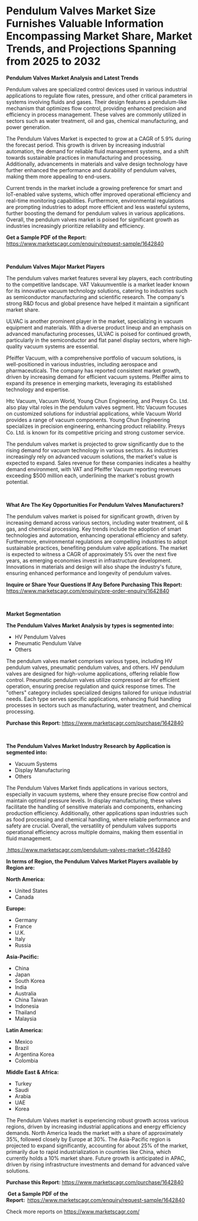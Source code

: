 <p><h1>Pendulum Valves Market Size Furnishes Valuable Information Encompassing Market Share, Market Trends, and Projections Spanning from 2025 to 2032</h1></p><p><strong>Pendulum Valves Market Analysis and Latest Trends</strong></p>
<p><p>Pendulum valves are specialized control devices used in various industrial applications to regulate flow rates, pressure, and other critical parameters in systems involving fluids and gases. Their design features a pendulum-like mechanism that optimizes flow control, providing enhanced precision and efficiency in process management. These valves are commonly utilized in sectors such as water treatment, oil and gas, chemical manufacturing, and power generation.</p><p>The Pendulum Valves Market is expected to grow at a CAGR of 5.9% during the forecast period. This growth is driven by increasing industrial automation, the demand for reliable fluid management systems, and a shift towards sustainable practices in manufacturing and processing. Additionally, advancements in materials and valve design technology have further enhanced the performance and durability of pendulum valves, making them more appealing to end-users.</p><p>Current trends in the market include a growing preference for smart and IoT-enabled valve systems, which offer improved operational efficiency and real-time monitoring capabilities. Furthermore, environmental regulations are prompting industries to adopt more efficient and less wasteful systems, further boosting the demand for pendulum valves in various applications. Overall, the pendulum valves market is poised for significant growth as industries increasingly prioritize reliability and efficiency.</p></p>
<p><strong>Get a Sample PDF of the Report:&nbsp;</strong> <a href="https://www.marketscagr.com/enquiry/request-sample/1642840?utm_campaign=2320&utm_medium=2&utm_source=Github&utm_content=ia&utm_term=19022025&utm_id=pendulum-valves">https://www.marketscagr.com/enquiry/request-sample/1642840</a></p>
<p>&nbsp;</p>
<p><strong>Pendulum Valves Major Market Players</strong></p>
<p><p>The pendulum valves market features several key players, each contributing to the competitive landscape. VAT Vakuumventile is a market leader known for its innovative vacuum technology solutions, catering to industries such as semiconductor manufacturing and scientific research. The company's strong R&D focus and global presence have helped it maintain a significant market share. </p><p>ULVAC is another prominent player in the market, specializing in vacuum equipment and materials. With a diverse product lineup and an emphasis on advanced manufacturing processes, ULVAC is poised for continued growth, particularly in the semiconductor and flat panel display sectors, where high-quality vacuum systems are essential.</p><p>Pfeiffer Vacuum, with a comprehensive portfolio of vacuum solutions, is well-positioned in various industries, including aerospace and pharmaceuticals. The company has reported consistent market growth, driven by increasing demand for efficient vacuum systems. Pfeiffer aims to expand its presence in emerging markets, leveraging its established technology and expertise.</p><p>Htc Vacuum, Vacuum World, Young Chun Engineering, and Presys Co. Ltd. also play vital roles in the pendulum valves segment. Htc Vacuum focuses on customized solutions for industrial applications, while Vacuum World provides a range of vacuum components. Young Chun Engineering specializes in precision engineering, enhancing product reliability. Presys Co. Ltd. is known for its competitive pricing and strong customer service.</p><p>The pendulum valves market is projected to grow significantly due to the rising demand for vacuum technology in various sectors. As industries increasingly rely on advanced vacuum solutions, the market's value is expected to expand. Sales revenue for these companies indicates a healthy demand environment, with VAT and Pfeiffer Vacuum reporting revenues exceeding $500 million each, underlining the market's robust growth potential.</p></p>
<p>&nbsp;</p>
<p><strong>What Are The Key Opportunities For Pendulum Valves Manufacturers?</strong></p>
<p><p>The pendulum valves market is poised for significant growth, driven by increasing demand across various sectors, including water treatment, oil & gas, and chemical processing. Key trends include the adoption of smart technologies and automation, enhancing operational efficiency and safety. Furthermore, environmental regulations are compelling industries to adopt sustainable practices, benefiting pendulum valve applications. The market is expected to witness a CAGR of approximately 5% over the next five years, as emerging economies invest in infrastructure development. Innovations in materials and design will also shape the industry's future, ensuring enhanced performance and longevity of pendulum valves.</p></p>
<p><strong>Inquire or Share Your Questions If Any Before Purchasing This Report:</strong> <a href="https://www.marketscagr.com/enquiry/pre-order-enquiry/1642840?utm_campaign=2320&utm_medium=2&utm_source=Github&utm_content=ia&utm_term=19022025&utm_id=pendulum-valves">https://www.marketscagr.com/enquiry/pre-order-enquiry/1642840</a></p>
<p>&nbsp;</p>
<p><strong>Market Segmentation</strong></p>
<p><strong>The Pendulum Valves Market Analysis by types is segmented into:</strong></p>
<p><ul><li>HV Pendulum Valves</li><li>Pneumatic Pendulum Valve</li><li>Others</li></ul></p>
<p><p>The pendulum valves market comprises various types, including HV pendulum valves, pneumatic pendulum valves, and others. HV pendulum valves are designed for high-volume applications, offering reliable flow control. Pneumatic pendulum valves utilize compressed air for efficient operation, ensuring precise regulation and quick response times. The "others" category includes specialized designs tailored for unique industrial needs. Each type serves specific applications, enhancing fluid handling processes in sectors such as manufacturing, water treatment, and chemical processing.</p></p>
<p><strong>Purchase this Report:&nbsp;</strong><a href="https://www.marketscagr.com/purchase/1642840?utm_campaign=2320&utm_medium=2&utm_source=Github&utm_content=ia&utm_term=19022025&utm_id=pendulum-valves">https://www.marketscagr.com/purchase/1642840</a></p>
<p>&nbsp;</p>
<p><strong>The Pendulum Valves Market Industry Research by Application is segmented into:</strong></p>
<p><ul><li>Vacuum Systems</li><li>Display Manufacturing</li><li>Others</li></ul></p>
<p><p>The Pendulum Valves Market finds applications in various sectors, especially in vacuum systems, where they ensure precise flow control and maintain optimal pressure levels. In display manufacturing, these valves facilitate the handling of sensitive materials and components, enhancing production efficiency. Additionally, other applications span industries such as food processing and chemical handling, where reliable performance and safety are crucial. Overall, the versatility of pendulum valves supports operational efficiency across multiple domains, making them essential in fluid management.</p></p>
<p><a href="https://www.marketscagr.com/pendulum-valves-market-r1642840?utm_campaign=2320&utm_medium=2&utm_source=Github&utm_content=ia&utm_term=19022025&utm_id=pendulum-valves">&nbsp;https://www.marketscagr.com/pendulum-valves-market-r1642840</a></p>
<p><strong>In terms of Region, the Pendulum Valves Market Players available by Region are:</strong></p>
<p>
    <p> <strong> North America: </strong>
        <ul>
            <li>United States</li>
            <li>Canada</li>
        </ul>
        </p> 
    <p> <strong> Europe: </strong>
        <ul>
            <li>Germany</li>
            <li>France</li>
            <li>U.K.</li>
            <li>Italy</li>
            <li>Russia</li>
        </ul>
        </p> 
    <p> <strong> Asia-Pacific: </strong>
        <ul>
            <li>China</li>
            <li>Japan</li>
            <li>South Korea</li>
            <li>India</li>
            <li>Australia</li>
            <li>China Taiwan</li>
            <li>Indonesia</li>
            <li>Thailand</li>
            <li>Malaysia</li>
        </ul>
        </p> 
    <p> <strong> Latin America: </strong>
        <ul>
            <li>Mexico</li>
            <li>Brazil</li>
            <li>Argentina Korea</li>
            <li>Colombia</li>
        </ul>
        </p> 
    <p> <strong> Middle East & Africa: </strong>
        <ul>
            <li>Turkey</li>
            <li>Saudi</li>
            <li>Arabia</li>
            <li>UAE</li>
            <li>Korea</li>
        </ul>
    </p>
    </p>
<p><p>The Pendulum Valves market is experiencing robust growth across various regions, driven by increasing industrial applications and energy efficiency demands. North America leads the market with a share of approximately 35%, followed closely by Europe at 30%. The Asia-Pacific region is projected to expand significantly, accounting for about 25% of the market, primarily due to rapid industrialization in countries like China, which currently holds a 10% market share. Future growth is anticipated in APAC, driven by rising infrastructure investments and demand for advanced valve solutions.</p></p>
<p><strong>Purchase this Report: </strong><a href="https://www.marketscagr.com/purchase/1642840?utm_campaign=2320&utm_medium=2&utm_source=Github&utm_content=ia&utm_term=19022025&utm_id=pendulum-valves">https://www.marketscagr.com/purchase/1642840</a></p>
<p>&nbsp;<strong>Get a Sample PDF of the Report:&nbsp;&nbsp;</strong><a href="https://www.marketscagr.com/enquiry/request-sample/1642840?utm_campaign=2320&utm_medium=2&utm_source=Github&utm_content=ia&utm_term=19022025&utm_id=pendulum-valves">https://www.marketscagr.com/enquiry/request-sample/1642840</a></p>
<p><strong></strong></p>
<p>Check more reports on <a href="https://www.marketscagr.com/?utm_campaign=2320&utm_medium=2&utm_source=Github&utm_content=ia&utm_term=19022025&utm_id=pendulum-valves">https://www.marketscagr.com/</a></p>